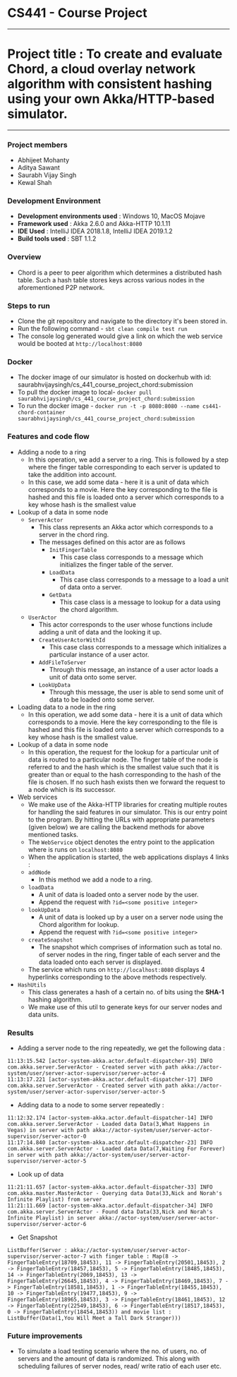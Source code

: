 # CS441 - Course Project

---
# Project title :  To create and evaluate Chord, a cloud overlay network algorithm with consistent hashing using your own Akka/HTTP-based simulator.

---
### Project members
* Abhijeet Mohanty
* Aditya Sawant
* Saurabh Vijay Singh
* Kewal Shah

### Development Environment
* **Development environments used** : Windows 10, MacOS Mojave
* **Framework used** :  Akka 2.6.0 and Akka-HTTP 10.1.11
* **IDE Used** : IntelliJ IDEA 2018.1.8, IntelliJ IDEA 2019.1.2
* **Build tools used** : SBT 1.1.2

### Overview
* Chord is a peer to peer algorithm which determines a distributed hash table. Such a hash table stores keys across various nodes in the aforementioned P2P network.

### Steps to run
* Clone the git repository and navigate to the directory it's been stored in.
* Run the following command - `sbt clean compile test run`
* The console log generated would give a link on which the web service would be booted at `http://localhost:8080`

### Docker
* The docker image of our simulator is hosted on dockerhub with id: saurabhvijaysingh/cs_441_course_project_chord:submission
* To pull the docker image to local- `docker pull saurabhvijaysingh/cs_441_course_project_chord:submission`
* To run the docker image - `docker run -t -p 8080:8080 --name cs441-chord-container saurabhvijaysingh/cs_441_course_project_chord:submission`

### Features and code flow

* Adding a node to a ring
    - In this operation, we add a server to a ring. This is followed by a step where the finger table corresponding to each server is updated to take the addition into account.
    - In this case, we add some data - here it is a unit of data which corresponds to a movie. Here the key corresponding to the file is hashed and this file is loaded onto a server which corresponds to a key whose hash is the smallest value 
* Lookup of a data in some node
    - `ServerActor`
        * This class represents an Akka actor which corresponds to a server in the chord ring.
        * The messages defined on this actor are as follows
            * `InitFingerTable`
                * This case class corresponds to a message which initializes the finger table of the server.
            * `LoadData`
                * This case class corresponds to a message to a load a unit of data onto a server.
            * `GetData`
                * This case class is a message to lookup for a data using the chord algorithm.
    - `UserActor`
        * This actor corresponds to the user whose functions include adding a unit of data and the looking it up.
        * `CreateUserActorWithId`
            * This case class corresponds to a message which initializes a particular instance of a user actor.
        * `AddFileToServer`
            * Through this message, an instance of a user actor loads a unit of data onto some server.
        * `LookUpData`
            * Through this message, the user is able to send some unit of data to be loaded onto some server.
* Loading data to a node in the ring
    * In this operation, we add some data - here it is a unit of data which corresponds to a movie. Here the key corresponding to the file is hashed and this file is loaded onto a server which corresponds to a key whose hash is the smallest value.
* Lookup of a data in some node 
    * In this operation, the request for the lookup for a particular unit of data is routed to a particular node. The finger table of the node is referred to and the hash which is the smallest value such that it is greater than or equal to the hash corresponding to the hash of the file is chosen. If no such hash exists then we forward the request to a node which is its successor.
* Web services
    * We make use of the Akka-HTTP libraries for creating multiple routes for handling the said features in our simulator. This is our entry point to the program. By hitting the URLs with appropriate parameters (given below) we are calling the backend methods for above mentioned tasks.
    * The `WebService` object denotes the entry point to the application where is runs on `localhost:8080`
    * When the application is started, the web applications displays 4 links :
    * `addNode`
        *   In this method we add a node to a ring.
    * `loadData`
        * A unit of data is loaded onto a server node  by the user.
        * Append the request with `?id=<some positive integer>`
    * `lookUpData`
        * A unit of data is looked up by a user on a server node using the Chord algorithm for lookup.
        * Append the request with `?id=<some positive integer>`   
    * `createSnapshot`
        * The snapshot which comprises of information such as total no. of server nodes in the ring, finger table of each server and the data loaded onto each server is displayed.
    * The service which runs on `http://localhost:8080` displays 4 hyperlinks corresponding to the above methods respectively. 
* `HashUtils`
    *  This class generates a hash of a certain no. of bits using the **SHA-1** hashing algorithm. 
    *  We make use of this util to generate keys for our server nodes and data units.

### Results

* Adding a server node to the ring repeatedly, we get the following data :
```
11:13:15.542 [actor-system-akka.actor.default-dispatcher-19] INFO com.akka.server.ServerActor - Created server with path akka://actor-system/user/server-actor-supervisor/server-actor-4
11:13:17.221 [actor-system-akka.actor.default-dispatcher-17] INFO com.akka.server.ServerActor - Created server with path akka://actor-system/user/server-actor-supervisor/server-actor-5
```
* Adding data to a node to some server repeatedly :
```
11:12:32.174 [actor-system-akka.actor.default-dispatcher-14] INFO com.akka.server.ServerActor - Loaded data Data(3,What Happens in Vegas) in server with path akka://actor-system/user/server-actor-supervisor/server-actor-0
11:17:14.840 [actor-system-akka.actor.default-dispatcher-23] INFO com.akka.server.ServerActor - Loaded data Data(7,Waiting For Forever) in server with path akka://actor-system/user/server-actor-supervisor/server-actor-5
```

* Look up of data
```
11:21:11.657 [actor-system-akka.actor.default-dispatcher-33] INFO com.akka.master.MasterActor - Querying data Data(33,Nick and Norah's Infinite Playlist) from server
11:21:11.669 [actor-system-akka.actor.default-dispatcher-34] INFO com.akka.server.ServerActor - Found data Data(33,Nick and Norah's Infinite Playlist) in server akka://actor-system/user/server-actor-supervisor/server-actor-6
```

* Get Snapshot
```
ListBuffer(Server : akka://actor-system/user/server-actor-supervisor/server-actor-7 with finger table : Map(8 -> FingerTableEntry(18709,18453), 11 -> FingerTableEntry(20501,18453), 2 -> FingerTableEntry(18457,18453), 5 -> FingerTableEntry(18485,18453), 14 -> FingerTableEntry(2069,18453), 13 -> FingerTableEntry(26645,18453), 4 -> FingerTableEntry(18469,18453), 7 -> FingerTableEntry(18581,18453), 1 -> FingerTableEntry(18455,18453), 10 -> FingerTableEntry(19477,18453), 9 -> FingerTableEntry(18965,18453), 3 -> FingerTableEntry(18461,18453), 12 -> FingerTableEntry(22549,18453), 6 -> FingerTableEntry(18517,18453), 0 -> FingerTableEntry(18454,18453)) and movie list : ListBuffer(Data(1,You Will Meet a Tall Dark Stranger)))
```
### Future improvements 
* To simulate a load testing scenario where the no. of users, no. of servers and the amount of data is randomized. This along with scheduling failures of server nodes, read/ write ratio of each user etc.


